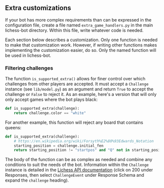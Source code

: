 ## Extra customizations

If your bot has more complex requirements than can be expressed in the configuration file, create a file named `extra_game_handlers.py` in the main lichess-bot directory.
Within this file, write whatever code is needed.

Each section below describes a customization.
Only one function is needed to make that customization work.
However, if writing other functions makes implementing the customization easier, do so.
Only the named function will be used in lichess-bot.


### Filtering challenges

The function `is_supported_extra()` allows for finer control over which challenges from other players are accepted.
It must accept a `Challenge` instance (see `lib/model.py`) as an argument and return `True` to accept the challenge or `False` to reject it.
As an example, here's a version that will only only accept games where the bot plays black:
``` python
def is_supported_extra(challenge):
    return challenge.color == "white"
```
For another example, this function will reject any board that contains queens:
``` python
def is_supported_extra(challenge):
    # https://en.wikipedia.org/wiki/Forsyth%E2%80%93Edwards_Notation
    starting_position = challenge.initial_fen
    return starting_position != "startpos" and "Q" not in starting_position.upper()
```
The body of the function can be as complex as needed and combine any conditions to suit the needs of the bot.
Information within the `Challenge` instance is detailed in the [Lichess API documentation](https://lichess.org/api#tag/Bot/operation/apiStreamEvent) (click on 200 under Responses, then select `ChallengeEvent` under Response Schema and expand the `challenge` heading).

